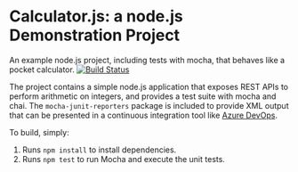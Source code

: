 Calculator.js: a node.js Demonstration Project
==============================================
An example node.js project, including tests with mocha, that behaves like
a pocket calculator.
[![Build Status](https://babukotha.visualstudio.com/Calculator/_apis/build/status/babukotha.calculator?branchName=master)](https://babukotha.visualstudio.com/Calculator/_build/latest?definitionId=7&branchName=master)

The project contains a simple node.js application that exposes REST APIs
to perform arithmetic on integers, and provides a test suite with mocha
and chai.  The `mocha-junit-reporters` package is included to provide XML
output that can be presented in a continuous integration tool like
[Azure DevOps](https://azure.com/devops).

To build, simply:

1. Runs `npm install` to install dependencies.
2. Runs `npm test` to run Mocha and execute the unit tests.

